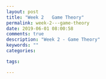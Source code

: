 ```yaml
---
layout: post
title: "Week 2   Game Theory"
permalink: week-2---game-theory
date: 2019-06-01 08:00:58
comments: true
description: "Week 2 - Game Theory"
keywords: ""
categories:

tags:

---
```

